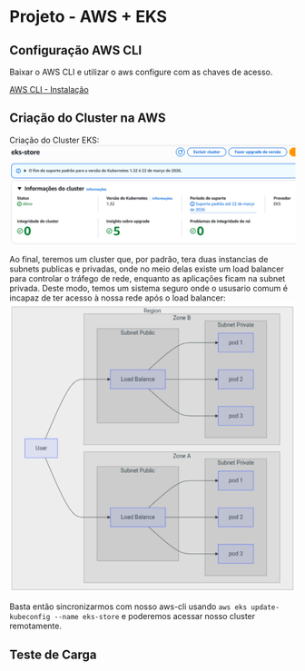 # Projeto - AWS + EKS

## Configuração AWS CLI

Baixar o AWS CLI e utilizar o aws configure com as chaves de acesso.

[AWS CLI - Instalação](https://docs.aws.amazon.com/cli/latest/userguide/getting-started-install.html)

## Criação do Cluster na AWS

Criação do Cluster EKS:
![Cluster Funcionando](../img/cluster_running.png)

Ao final, teremos um cluster que, por padrão, tera duas instancias de subnets publicas e privadas, onde no meio delas existe um load balancer para controlar o tráfego de rede, enquanto as aplicações ficam na subnet privada. Deste modo, temos um sistema seguro onde o ususario comum é incapaz de ter acesso à nossa rede após o load balancer:  
![Arquitetura do Load Balancer](../img/architecture.png)

Basta então sincronizarmos com nosso aws-cli usando `aws eks update-kubeconfig --name eks-store` e poderemos acessar nosso cluster remotamente.  

## Teste de Carga

